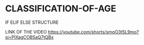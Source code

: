# CLASSIFICATION-OF-AGE
IF ELIF ELSE STRUCTURE

LINK OF THE VIDEO
https://youtube.com/shorts/smqO3t5L9mo?si=PlXagCOB5aQ7tQBx

